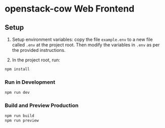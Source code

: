 # openstack-cow Web Frontend

## Setup

1. Setup environment variables: copy the file `example.env` to
    a new file called `.env` at the project root. Then modify
    the variables in `.env` as per the provided instructions.

2. In the project root, run:

```sh
npm install
```

### Run in Development

```sh
npm run dev
```

### Build and Preview Production

```sh
npm run build
npm run preview
```
